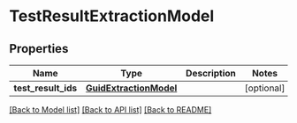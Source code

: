 # TestResultExtractionModel


## Properties
Name | Type | Description | Notes
------------ | ------------- | ------------- | -------------
**test_result_ids** | [**GuidExtractionModel**](GuidExtractionModel.md) |  | [optional] 

[[Back to Model list]](../README.md#documentation-for-models) [[Back to API list]](../README.md#documentation-for-api-endpoints) [[Back to README]](../README.md)


